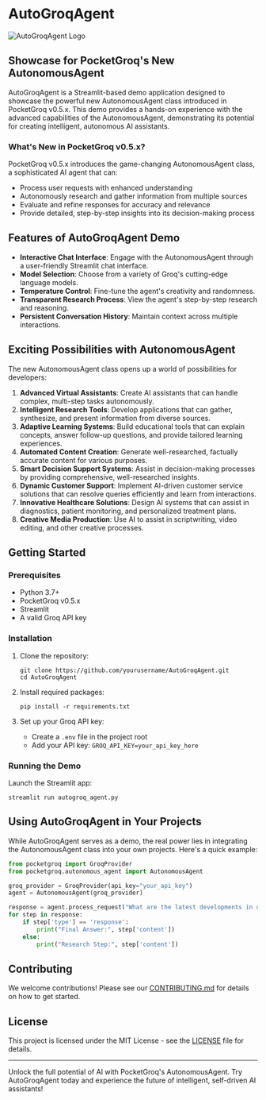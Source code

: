# AutoGroqAgent

![AutoGroqAgent Logo](path/to/logo.png)

## Showcase for PocketGroq's New AutonomousAgent

AutoGroqAgent is a Streamlit-based demo application designed to showcase the powerful new AutonomousAgent class introduced in PocketGroq v0.5.x. This demo provides a hands-on experience with the advanced capabilities of the AutonomousAgent, demonstrating its potential for creating intelligent, autonomous AI assistants.

### What's New in PocketGroq v0.5.x?

PocketGroq v0.5.x introduces the game-changing AutonomousAgent class, a sophisticated AI agent that can:

- Process user requests with enhanced understanding
- Autonomously research and gather information from multiple sources
- Evaluate and refine responses for accuracy and relevance
- Provide detailed, step-by-step insights into its decision-making process

## Features of AutoGroqAgent Demo

- **Interactive Chat Interface**: Engage with the AutonomousAgent through a user-friendly Streamlit chat interface.
- **Model Selection**: Choose from a variety of Groq's cutting-edge language models.
- **Temperature Control**: Fine-tune the agent's creativity and randomness.
- **Transparent Research Process**: View the agent's step-by-step research and reasoning.
- **Persistent Conversation History**: Maintain context across multiple interactions.

## Exciting Possibilities with AutonomousAgent

The new AutonomousAgent class opens up a world of possibilities for developers:

1. **Advanced Virtual Assistants**: Create AI assistants that can handle complex, multi-step tasks autonomously.
2. **Intelligent Research Tools**: Develop applications that can gather, synthesize, and present information from diverse sources.
3. **Adaptive Learning Systems**: Build educational tools that can explain concepts, answer follow-up questions, and provide tailored learning experiences.
4. **Automated Content Creation**: Generate well-researched, factually accurate content for various purposes.
5. **Smart Decision Support Systems**: Assist in decision-making processes by providing comprehensive, well-researched insights.
6. **Dynamic Customer Support**: Implement AI-driven customer service solutions that can resolve queries efficiently and learn from interactions.
7. **Innovative Healthcare Solutions**: Design AI systems that can assist in diagnostics, patient monitoring, and personalized treatment plans.
8. **Creative Media Production**: Use AI to assist in scriptwriting, video editing, and other creative processes.

## Getting Started

### Prerequisites

- Python 3.7+
- PocketGroq v0.5.x
- Streamlit
- A valid Groq API key

### Installation

1. Clone the repository:
   ```
   git clone https://github.com/yourusername/AutoGroqAgent.git
   cd AutoGroqAgent
   ```

2. Install required packages:
   ```
   pip install -r requirements.txt
   ```

3. Set up your Groq API key:
   - Create a `.env` file in the project root
   - Add your API key: `GROQ_API_KEY=your_api_key_here`

### Running the Demo

Launch the Streamlit app:
```
streamlit run autogroq_agent.py
```

## Using AutoGroqAgent in Your Projects

While AutoGroqAgent serves as a demo, the real power lies in integrating the AutonomousAgent class into your own projects. Here's a quick example:

```python
from pocketgroq import GroqProvider
from pocketgroq.autonomous_agent import AutonomousAgent

groq_provider = GroqProvider(api_key="your_api_key")
agent = AutonomousAgent(groq_provider)

response = agent.process_request("What are the latest developments in quantum computing?")
for step in response:
    if step['type'] == 'response':
        print("Final Answer:", step['content'])
    else:
        print("Research Step:", step['content'])
```

## Contributing

We welcome contributions! Please see our [CONTRIBUTING.md](CONTRIBUTING.md) for details on how to get started.

## License

This project is licensed under the MIT License - see the [LICENSE](LICENSE) file for details.

---

Unlock the full potential of AI with PocketGroq's AutonomousAgent. Try AutoGroqAgent today and experience the future of intelligent, self-driven AI assistants!
